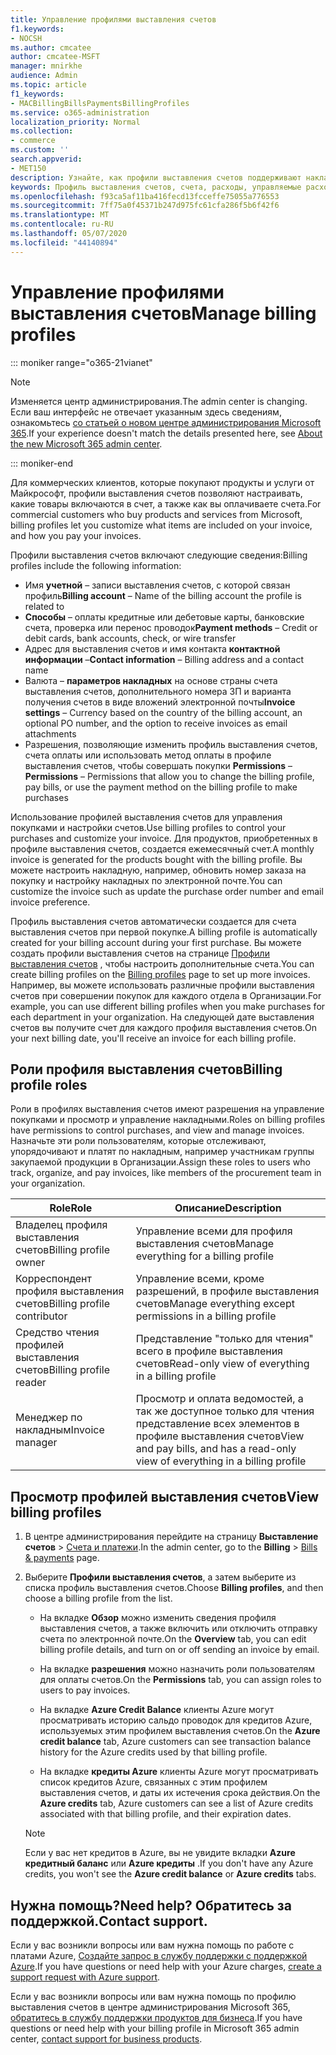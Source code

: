 ```yaml
---
title: Управление профилями выставления счетов
f1.keywords:
- NOCSH
ms.author: cmcatee
author: cmcatee-MSFT
manager: mnirkhe
audience: Admin
ms.topic: article
f1_keywords:
- MACBillingBillsPaymentsBillingProfiles
ms.service: o365-administration
localization_priority: Normal
ms.collection:
- commerce
ms.custom: ''
search.appverid:
- MET150
description: Узнайте, как профили выставления счетов поддерживают накладные.
keywords: Профиль выставления счетов, счета, расходы, управляемые расходы
ms.openlocfilehash: f93ca5af11ba416fecd13fcceffe75055a776553
ms.sourcegitcommit: 7ff75a0f45371b247d975fc61cfa286f5b6f42f6
ms.translationtype: MT
ms.contentlocale: ru-RU
ms.lasthandoff: 05/07/2020
ms.locfileid: "44140894"
---
```

# <a name="manage-billing-profiles"></a><span data-ttu-id="da743-104">Управление профилями выставления счетов</span><span class="sxs-lookup"><span data-stu-id="da743-104">Manage billing profiles</span></span>

::: moniker range="o365-21vianet"

> [!NOTE]
> <span data-ttu-id="da743-105">Изменяется центр администрирования.</span><span class="sxs-lookup"><span data-stu-id="da743-105">The admin center is changing.</span></span> <span data-ttu-id="da743-106">Если ваш интерфейс не отвечает указанным здесь сведениям, ознакомьтесь [со статьей о новом центре администрирования Microsoft 365](https://docs.microsoft.com/microsoft-365/admin/microsoft-365-admin-center-preview?view=o365-21vianet).</span><span class="sxs-lookup"><span data-stu-id="da743-106">If your experience doesn't match the details presented here, see [About the new Microsoft 365 admin center](https://docs.microsoft.com/microsoft-365/admin/microsoft-365-admin-center-preview?view=o365-21vianet).</span></span>

::: moniker-end

<span data-ttu-id="da743-107">Для коммерческих клиентов, которые покупают продукты и услуги от Майкрософт, профили выставления счетов позволяют настраивать, какие товары включаются в счет, а также как вы оплачиваете счета.</span><span class="sxs-lookup"><span data-stu-id="da743-107">For commercial customers who buy products and services from Microsoft, billing profiles let you customize what items are included on your invoice, and how you pay your invoices.</span></span>

<span data-ttu-id="da743-108">Профили выставления счетов включают следующие сведения:</span><span class="sxs-lookup"><span data-stu-id="da743-108">Billing profiles include the following information:</span></span>

- <span data-ttu-id="da743-109">Имя **учетной** &ndash; записи выставления счетов, с которой связан профиль</span><span class="sxs-lookup"><span data-stu-id="da743-109">**Billing account** &ndash; Name of the billing account the profile is related to</span></span>
- <span data-ttu-id="da743-110">**Способы** &ndash; оплаты кредитные или дебетовые карты, банковские счета, проверка или перенос проводок</span><span class="sxs-lookup"><span data-stu-id="da743-110">**Payment methods** &ndash; Credit or debit cards, bank accounts, check, or wire transfer</span></span>
- <span data-ttu-id="da743-111">Адрес для выставления счетов и имя контакта **контактной информации** &ndash;</span><span class="sxs-lookup"><span data-stu-id="da743-111">**Contact information** &ndash; Billing address and a contact name</span></span>
- <span data-ttu-id="da743-112">Валюта &ndash; **параметров накладных** на основе страны счета выставления счетов, дополнительного номера ЗП и варианта получения счетов в виде вложений электронной почты</span><span class="sxs-lookup"><span data-stu-id="da743-112">**Invoice settings** &ndash; Currency based on the country of the billing account, an optional PO number, and the option to receive invoices as email attachments</span></span>
- <span data-ttu-id="da743-113">Разрешения, позволяющие изменить профиль выставления счетов, счета оплаты или использовать метод оплаты в профиле выставления счетов, чтобы совершать покупки **Permissions** &ndash;</span><span class="sxs-lookup"><span data-stu-id="da743-113">**Permissions** &ndash; Permissions that allow you to change the billing profile, pay bills, or use the payment method on the billing profile to make purchases</span></span>

<span data-ttu-id="da743-114">Использование профилей выставления счетов для управления покупками и настройки счетов.</span><span class="sxs-lookup"><span data-stu-id="da743-114">Use billing profiles to control your purchases and customize your invoice.</span></span> <span data-ttu-id="da743-115">Для продуктов, приобретенных в профиле выставления счетов, создается ежемесячный счет.</span><span class="sxs-lookup"><span data-stu-id="da743-115">A monthly invoice is generated for the products bought with the billing profile.</span></span> <span data-ttu-id="da743-116">Вы можете настроить накладную, например, обновить номер заказа на покупку и настройку накладных по электронной почте.</span><span class="sxs-lookup"><span data-stu-id="da743-116">You can customize the invoice such as update the purchase order number and email invoice preference.</span></span>

<span data-ttu-id="da743-117">Профиль выставления счетов автоматически создается для счета выставления счетов при первой покупке.</span><span class="sxs-lookup"><span data-stu-id="da743-117">A billing profile is automatically created for your billing account during your first purchase.</span></span> <span data-ttu-id="da743-118">Вы можете создать профили выставления счетов на странице <a href="https://go.microsoft.com/fwlink/p/?linkid=2103629" target="_blank">Профили выставления счетов</a> , чтобы настроить дополнительные счета.</span><span class="sxs-lookup"><span data-stu-id="da743-118">You can create billing profiles on the <a href="https://go.microsoft.com/fwlink/p/?linkid=2103629" target="_blank">Billing profiles</a> page to set up more invoices.</span></span> <span data-ttu-id="da743-119">Например, вы можете использовать различные профили выставления счетов при совершении покупок для каждого отдела в Организации.</span><span class="sxs-lookup"><span data-stu-id="da743-119">For example, you can use different billing profiles when you make purchases for each department in your organization.</span></span> <span data-ttu-id="da743-120">На следующей дате выставления счетов вы получите счет для каждого профиля выставления счетов.</span><span class="sxs-lookup"><span data-stu-id="da743-120">On your next billing date, you'll receive an invoice for each billing profile.</span></span>

## <a name="billing-profile-roles"></a><span data-ttu-id="da743-121">Роли профиля выставления счетов</span><span class="sxs-lookup"><span data-stu-id="da743-121">Billing profile roles</span></span>

<span data-ttu-id="da743-122">Роли в профилях выставления счетов имеют разрешения на управление покупками и просмотр и управление накладными.</span><span class="sxs-lookup"><span data-stu-id="da743-122">Roles on billing profiles have permissions to control purchases, and view and manage invoices.</span></span> <span data-ttu-id="da743-123">Назначьте эти роли пользователям, которые отслеживают, упорядочивают и платят по накладным, например участникам группы закупаемой продукции в Организации.</span><span class="sxs-lookup"><span data-stu-id="da743-123">Assign these roles to users who track, organize, and pay invoices, like members of the procurement team in your organization.</span></span>

| <span data-ttu-id="da743-124">Role</span><span class="sxs-lookup"><span data-stu-id="da743-124">Role</span></span>                          | <span data-ttu-id="da743-125">Описание</span><span class="sxs-lookup"><span data-stu-id="da743-125">Description</span></span>                                                                       |
|-----------------------------  |---------------------------------------------------------------------------------  |
| <span data-ttu-id="da743-126">Владелец профиля выставления счетов</span><span class="sxs-lookup"><span data-stu-id="da743-126">Billing profile owner</span></span>         | <span data-ttu-id="da743-127">Управление всеми для профиля выставления счетов</span><span class="sxs-lookup"><span data-stu-id="da743-127">Manage everything for a billing profile</span></span>                                           |
| <span data-ttu-id="da743-128">Корреспондент профиля выставления счетов</span><span class="sxs-lookup"><span data-stu-id="da743-128">Billing profile contributor</span></span>   | <span data-ttu-id="da743-129">Управление всеми, кроме разрешений, в профиле выставления счетов</span><span class="sxs-lookup"><span data-stu-id="da743-129">Manage everything except permissions in a billing profile</span></span>                         |
| <span data-ttu-id="da743-130">Средство чтения профилей выставления счетов</span><span class="sxs-lookup"><span data-stu-id="da743-130">Billing profile reader</span></span>        | <span data-ttu-id="da743-131">Представление "только для чтения" всего в профиле выставления счетов</span><span class="sxs-lookup"><span data-stu-id="da743-131">Read-only view of everything in a billing profile</span></span>                                 |
| <span data-ttu-id="da743-132">Менеджер по накладным</span><span class="sxs-lookup"><span data-stu-id="da743-132">Invoice manager</span></span>               | <span data-ttu-id="da743-133">Просмотр и оплата ведомостей, а так же доступное только для чтения представление всех элементов в профиле выставления счетов</span><span class="sxs-lookup"><span data-stu-id="da743-133">View and pay bills, and has a read-only view of everything in a billing profile</span></span>   |

## <a name="view-billing-profiles"></a><span data-ttu-id="da743-134">Просмотр профилей выставления счетов</span><span class="sxs-lookup"><span data-stu-id="da743-134">View billing profiles</span></span>

1. <span data-ttu-id="da743-135">В центре администрирования перейдите на страницу **Выставление счетов** \> <a href="https://go.microsoft.com/fwlink/p/?linkid=848039" target="_blank">Счета и платежи</a>.</span><span class="sxs-lookup"><span data-stu-id="da743-135">In the admin center, go to the **Billing** \> <a href="https://go.microsoft.com/fwlink/p/?linkid=848039" target="_blank">Bills & payments</a> page.</span></span>

2. <span data-ttu-id="da743-136">Выберите **Профили выставления счетов**, а затем выберите из списка профиль выставления счетов.</span><span class="sxs-lookup"><span data-stu-id="da743-136">Choose **Billing profiles**, and then choose a billing profile from the list.</span></span>

    - <span data-ttu-id="da743-137">На вкладке **Обзор** можно изменить сведения профиля выставления счетов, а также включить или отключить отправку счета по электронной почте.</span><span class="sxs-lookup"><span data-stu-id="da743-137">On the **Overview** tab, you can edit billing profile details, and turn on or off sending an invoice by email.</span></span>

    - <span data-ttu-id="da743-138">На вкладке **разрешения** можно назначить роли пользователям для оплаты счетов.</span><span class="sxs-lookup"><span data-stu-id="da743-138">On the **Permissions** tab, you can assign roles to users to pay invoices.</span></span>

    - <span data-ttu-id="da743-139">На вкладке **Azure Credit Balance** клиенты Azure могут просматривать историю сальдо проводок для кредитов Azure, используемых этим профилем выставления счетов.</span><span class="sxs-lookup"><span data-stu-id="da743-139">On the **Azure credit balance** tab, Azure customers can see transaction balance history for the Azure credits used by that billing profile.</span></span>

    - <span data-ttu-id="da743-140">На вкладке **кредиты Azure** клиенты Azure могут просматривать список кредитов Azure, связанных с этим профилем выставления счетов, и даты их истечения срока действия.</span><span class="sxs-lookup"><span data-stu-id="da743-140">On the **Azure credits** tab, Azure customers can see a list of Azure credits associated with that billing profile, and their expiration dates.</span></span>

    > [!NOTE]
    > <span data-ttu-id="da743-141">Если у вас нет кредитов в Azure, вы не увидите вкладки **Azure кредитный баланс** или **Azure кредиты** .</span><span class="sxs-lookup"><span data-stu-id="da743-141">If you don't have any Azure credits, you won't see the **Azure credit balance** or **Azure credits** tabs.</span></span>

## <a name="need-help-contact-support"></a><span data-ttu-id="da743-142">Нужна помощь?</span><span class="sxs-lookup"><span data-stu-id="da743-142">Need help?</span></span> <span data-ttu-id="da743-143">Обратитесь за поддержкой.</span><span class="sxs-lookup"><span data-stu-id="da743-143">Contact support.</span></span>

<span data-ttu-id="da743-144">Если у вас возникли вопросы или вам нужна помощь по работе с платами Azure, <a href="https://portal.azure.com/#blade/Microsoft_Azure_Support/HelpAndSupportBlade/newsupportrequest" target="_blank">Создайте запрос в службу поддержки с поддержкой Azure</a>.</span><span class="sxs-lookup"><span data-stu-id="da743-144">If you have questions or need help with your Azure charges, <a href="https://portal.azure.com/#blade/Microsoft_Azure_Support/HelpAndSupportBlade/newsupportrequest" target="_blank">create a support request with Azure support</a>.</span></span>

<span data-ttu-id="da743-145">Если у вас возникли вопросы или вам нужна помощь по профилю выставления счетов в центре администрирования Microsoft 365, [обратитесь в службу поддержки продуктов для бизнеса](https://docs.microsoft.com/office365/admin/contact-support-for-business-products).</span><span class="sxs-lookup"><span data-stu-id="da743-145">If you have questions or need help with your billing profile in Microsoft 365 admin center, [contact support for business products](https://docs.microsoft.com/office365/admin/contact-support-for-business-products).</span></span>
